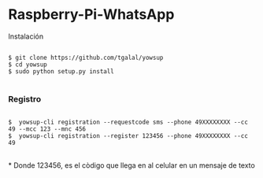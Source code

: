 # Raspberry-Pi-WhatsApp 
Instalación

<pre>
<code>
$ git clone https://github.com/tgalal/yowsup
$ cd yowsup
$ sudo python setup.py install
</code>
</pre>
<h3>Registro</h3>
<pre>
<code>
$  yowsup-cli registration --requestcode sms --phone 49XXXXXXXX --cc 49 --mcc 123 --mnc 456
$  yowsup-cli registration --register 123456 --phone 49XXXXXXXX --cc 49  
</code>
</pre>
* Donde 123456, es el còdigo que llega en al celular en un mensaje de texto

<h3></h3>


